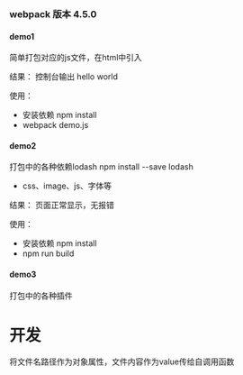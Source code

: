 ### webpack 版本 4.5.0

#### demo1

简单打包对应的js文件，在html中引入

结果： 控制台输出  hello world

使用：

- 安装依赖 npm install
- webpack demo.js

#### demo2

打包中的各种依赖lodash   npm install --save lodash

- css、image、js、字体等

结果： 页面正常显示，无报错

使用：

- 安装依赖 npm install
- npm run build

#### demo3

打包中的各种插件

# 开发

将文件名路径作为对象属性，文件内容作为value传给自调用函数

